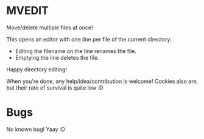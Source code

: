MVEDIT
======

Move/delete multiple files at once!

This opens an editor with one line per file of the current directory.

* Editing the filename on the line renames the file.
* Emptying the line deletes the file.

Happy directory editing!



When you're done, any help/idea/contribution is welcome! 
Cookies also are, but their rate of survival is quite low :D

Bugs
======

No known bug! Yaay :D
